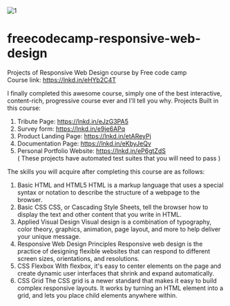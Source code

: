 ![1](https://user-images.githubusercontent.com/101086837/162931961-cd0fea69-3143-49e2-929f-42d7959feb1b.png)

# freecodecamp-responsive-web-design
Projects of Responsive Web Design course by Free code camp
<br />Course link:
https://lnkd.in/eHYb2C4T

I finally completed this awesome course, simply one of the best interactive, content-rich, progressive course ever and
I'll tell you why.
Projects Built in this course:
1) Tribute Page: 
https://lnkd.in/eJzG3PA5
2) Survey form: 
https://lnkd.in/e9je6APq
3) Product Landing Page: 
https://lnkd.in/etAReyPj
4) Documentation Page: 
https://lnkd.in/eKbyJeQv
5) Personal Portfolio Website: 
https://lnkd.in/eP6gtZdS
<br />( These projects have automated test suites that you will need to pass )

The skills you will acquire after completing this course are as follows:
1) Basic HTML and HTML5
HTML is a markup language that uses a special syntax or notation to describe the structure of a webpage to the browser.
2) Basic CSS
CSS, or Cascading Style Sheets, tell the browser how to display the text and other content that you write in HTML. 
3) Applied Visual Design
Visual design is a combination of typography, color theory, graphics, animation, page layout, and more to help deliver your unique message.
4) Responsive Web Design Principles
Responsive web design is the practice of designing flexible websites that can respond to different screen sizes, orientations, and resolutions.
5) CSS Flexbox
With flexbox, it's easy to center elements on the page and create dynamic user interfaces that shrink and expand automatically.
6) CSS Grid
The CSS grid is a newer standard that makes it easy to build complex responsive layouts. It works by turning an HTML element into a grid, and lets you place child elements anywhere within.
